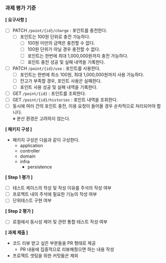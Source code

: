 ### 과제 평가 기준

**[ 요구사항 ]**

- [ ] PATCH  `/point/{id}/charge` : 포인트를 충전한다.
  - [ ] 포인트는 100원 단위로 충전 가능하다.
    - [ ] 100원 미만의 금액은 충전할 수 없다.
    - [ ] 100원 단위가 아닐 경우 충전할 수 없다.
    - [ ] 포인트는 한번에 최대 1,000,000원까지 충전 가능하다.
    - [ ] 포인트 충전 성공 및 실패 내역을 기록한다.
- [ ] PATCH `/point/{id}/use` : 포인트를 사용한다.
  - [ ] 포인트는 한번에 최소 100원, 최대 1,000,000원까지 사용 가능하다.
  - [ ] 잔고가 부족할 경우, 포인트 사용은 실패한다.
  - [ ] 포인트 사용 성공 및 실패 내역을 기록한다.
- [ ] GET `/point/{id}` : 포인트를 조회한다.
- [ ] GET `/point/{id}/histories` : 포인트 내역을 조회한다.
- [ ] 동시에 여러 건의 포인트 충전, 이용 요청이 들어올 경우 순차적으로 처리되어야 합니다.  
※ 분산 환경은 고려하지 않는다.

**[ 패키지 구성 ]**
- 패키지 구성은 다음과 같이 구성한다.
    - application 
    - controller
    - domain
    - infra
      - persistence

**[ Step 1 평가 ]**
- [ ] 테스트 케이스의 작성 및 작성 이유를 주석의 작성 여부
- [ ] 프로젝트 내의 주석에 필요한 기능의 작성 여부
- [ ] 단위테스트 구현 여부

**[ Step 2 평가 ]**
- [ ] 로컬에서 동시성 제어 및 관련 통합 테스트 작성 여부

**[ 과제 제출 ]**
- 코드 리뷰 받고 싶은 부분들을 PR 형태로 제공
  - PR 내용에 집중적으로 리뷰해줬으면 하는 내용 작성
- 프로젝트 셋팅을 위한 커밋들은 제외